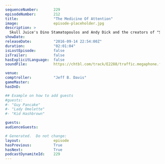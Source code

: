 ```yaml
---
sequenceNumber:       229
episodeNumber:        212
title:                "The Medicine Of Attention"
image:                episode-placeholder.jpg
description: >
  Skull Juice's Dino Stamatopoulos and Andy Dick and the creators of "Stranger Things" The Duffer Brothers all in one episode. Watch the video at harmontown.com/live
showDate:             
releaseDate:          "2016-09-14 22:54:00Z"
duration:             "02:01:04"
isLostEpisode:        false
isTrailer:            false
hasExplicitLanguage:  false
soundFile:            https://chtbl.com/track/E2288/traffic.megaphone.fm/STA5045132074.mp3?updated=1559762320

venue:                
comptroller:          "Jeff B. Davis"
gameMaster:           
hasDnD:               

## Example on how to add guests
#guests:
#- "Guy Pancake"
#- "Lady Omelette"
#- "Kid Hashbrown"

guests:
audienceGuests:

# Generated.  Do not change:
layout:               episode
hasPrevious:          True
hasNext:              True
podcastDynamiteId:    229
---
```

